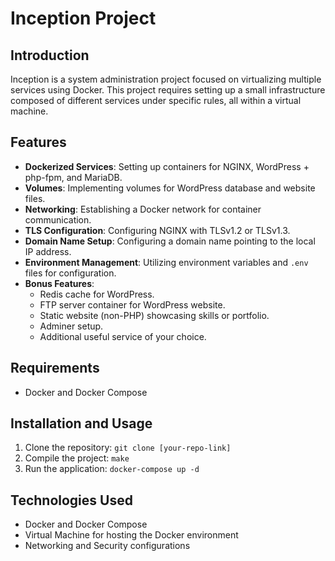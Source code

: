 # Inception Project

## Introduction
Inception is a system administration project focused on virtualizing multiple services using Docker. This project requires setting up a small infrastructure composed of different services under specific rules, all within a virtual machine.

## Features
- **Dockerized Services**: Setting up containers for NGINX, WordPress + php-fpm, and MariaDB.
- **Volumes**: Implementing volumes for WordPress database and website files.
- **Networking**: Establishing a Docker network for container communication.
- **TLS Configuration**: Configuring NGINX with TLSv1.2 or TLSv1.3.
- **Domain Name Setup**: Configuring a domain name pointing to the local IP address.
- **Environment Management**: Utilizing environment variables and `.env` files for configuration.
- **Bonus Features**:
  - Redis cache for WordPress.
  - FTP server container for WordPress website.
  - Static website (non-PHP) showcasing skills or portfolio.
  - Adminer setup.
  - Additional useful service of your choice.

## Requirements
- Docker and Docker Compose

## Installation and Usage
1. Clone the repository: `git clone [your-repo-link]`
2. Compile the project: `make`
3. Run the application: `docker-compose up -d`

## Technologies Used
- Docker and Docker Compose
- Virtual Machine for hosting the Docker environment
- Networking and Security configurations
